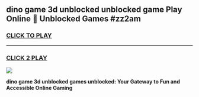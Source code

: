 
## dino game 3d unblocked unblocked game Play Online 👋 Unblocked Games #zz2am
<h3>
<a href="https://premium.freeplayer.one?title=dino_game_3d_unblocked&ref=21F">CLICK TO PLAY</a></h3>
<hr>

<h3>
<a href="https://premium.freeplayer.one?title=dino_game_3d_unblocked&ref=21F">CLICK 2 PLAY</a>
  
</h3>

<a href="https://premium.freeplayer.one?title=dino_game_3d_unblocked&ref=21F/"><img src="https://clearcache.store/games.png"></a>


**dino game 3d unblocked games unblocked: Your Gateway to Fun and Accessible Online Gaming**

